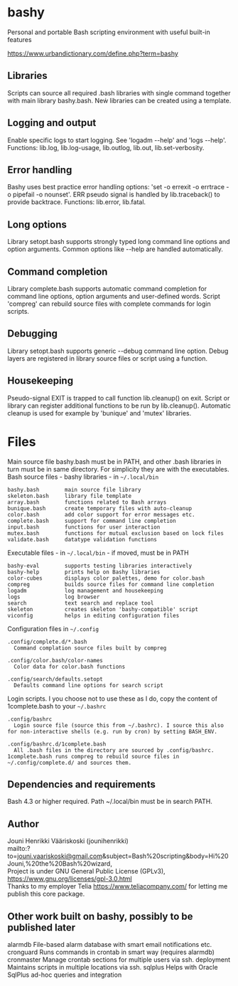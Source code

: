 # bashy
Personal and portable Bash scripting environment with useful built-in features

https://www.urbandictionary.com/define.php?term=bashy

## Libraries
Scripts can source all required .bash libraries with single command together with main library bashy.bash. Neẇ libraries can be created using a template.

## Logging and output
Enable specific logs to start logging. See 'logadm --help' and 'logs --help'. Functions: lib.log, lib.log-usage, lib.outlog, lib.out, lib.set-verbosity.

## Error handling
Bashy uses best practice error handling options: 'set -o errexit -o errtrace -o pipefail -o nounset'. ERR pseudo signal is handled by lib.traceback() to provide backtrace. Functions: lib.error, lib.fatal.

## Long options
Library setopt.bash supports strongly typed long command line options and option arguments. Common options like --help are handled automatically.

## Command completion
Library complete.bash supports automatic command completion for command line options, option arguments and user-defined words. Script 'compreg' can rebuild source files with complete commands for login scripts.

## Debugging
Library setopt.bash supports generic --debug command line option. Debug layers are registered in library source files or script using a function.

## Housekeeping
Pseudo-signal EXIT is trapped to call function lib.cleanup() on exit. Script or library can register additional functions to be run by lib.cleanup(). Automatic cleanup is used for example by 'bunique' and 'mutex' libraries.


# Files
Main source file bashy.bash must be in PATH, and other .bash libraries in turn must be in same directory. For simplicity they are with the executables.  
Bash source files - bashy libraries - in `~/.local/bin`

    bashy.bash        main source file library
    skeleton.bash     library file template
    array.bash        functions related to Bash arrays
    bunique.bash      create temporary files with auto-cleanup
    color.bash        add color support for error messages etc.
    complete.bash     support for command line completion
    input.bash        functions for user interaction
    mutex.bash        functions for mutual exclusion based on lock files
    validate.bash     datatype validation functions

Executable files - in `~/.local/bin` - if moved, must be in PATH

    bashy-eval        supports testing libraries interactively
    bashy-help        prints help on Bashy libraries
    color-cubes       displays color palettes, demo for color.bash
    compreg           builds source files for command line completion
    logadm            log management and housekeeping
    logs              log browser
    search            text search and replace tool
    skeleton          creates skeleton 'bashy-compatible' script
    viconfig          helps in editing configuration files

Configuration files in `~/.config`

    .config/complete.d/*.bash
      Command complation source files built by compreg

    .config/color.bash/color-names
      Color data for color.bash functions

    .config/search/defaults.setopt
      Defaults command line options for search script

Login scripts. I you choose not to use these as I do, copy the content of 1complete.bash to your `~/.bashrc`

    .config/bashrc
      Login source file (source this from ~/.bashrc). I source this also for non-interactive shells (e.g. run by cron) by setting BASH_ENV.

    .config/bashrc.d/1complete.bash
      All .bash files in the directory are sourced by .config/bashrc. 1complete.bash runs compreg to rebuild source files in ~/.config/complete.d/ and sources them.

## Dependencies and requirements
Bash 4.3 or higher required. Path ~/.local/bin must be in search PATH.

## Author
Jouni Henrikki Vääriskoski (jounihenrikki)  
mailto:?to=jouni.vaariskoski@gmail.com&subject=Bash%20scripting&body=Hi%20Jouni,%20the%20Bash%20wizard,  
Project is under GNU General Public License (GPLv3), https://www.gnu.org/licenses/gpl-3.0.html  
Thanks to my employer Telia https://www.teliacompany.com/ for letting me publish this core package.  

## Other work built on bashy, possibly to be published later

  alarmdb       File-based alarm database with smart email notifications etc.
  cronguard     Runs commands in crontab in smart way (requires alarmdb)
  cronmaster    Manage crontab sections for multiple users via ssh.
  deployment    Maintains scripts in multiple locations via ssh.
  sqlplus       Helps with Oracle SqlPlus ad-hoc queries and integration
